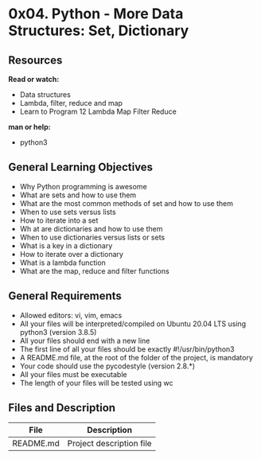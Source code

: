 # 0x04. Python - More Data Structures: Set, Dictionary

## Resources
**Read or watch:**

* Data structures
* Lambda, filter, reduce and map
* Learn to Program 12 Lambda Map Filter Reduce

**man or help:**

* python3


## General Learning Objectives

- Why Python programming is awesome
- What are sets and how to use them
- What are the most common methods of set and how to use them
- When to use sets versus lists
- How to iterate into a set
- Wh at are dictionaries and how to use them
- When to use dictionaries versus lists or sets
- What is a key in a dictionary
- How to iterate over a dictionary
- What is a lambda function
- What are the map, reduce and filter functions

## General Requirements

- Allowed editors: vi, vim, emacs
- All your files will be interpreted/compiled on Ubuntu 20.04 LTS using python3 (version 3.8.5)
- All your files should end with a new line
- The first line of all your files should be exactly #!/usr/bin/python3
- A README.md file, at the root of the folder of the project, is mandatory
- Your code should use the pycodestyle (version 2.8.*)
- All your files must be executable
- The length of your files will be tested using wc


## Files and Description
| File                    | Description            | 
|-------------------------|------------------------|
|README.md                | Project description file|